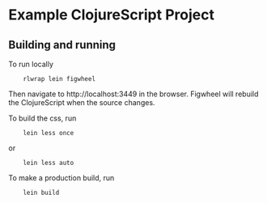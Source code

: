 Example ClojureScript Project
=============================

Building and running
--------------------

To run locally

        rlwrap lein figwheel

Then navigate to http://localhost:3449 in the browser. Figwheel will rebuild the ClojureScript when the source changes.

To build the css, run

        lein less once

or

        lein less auto

To make a production build, run

        lein build


